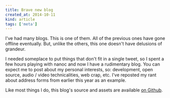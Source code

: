 ```yaml
---
title: Brave new blog
created_at: 2014-10-11
kind: article
tags: ['meta']
---
```


I've had many blogs. This is one of them. All of the previous ones have gone offline eventually. But, unlike the others, this one doesn't have delusions of grandeur.

I needed someplace to put things that don't fit in a single tweet, so I spent a few hours playing with nanoc and now I have a rudimentary blog. You can expect me to post about my personal interests, so: development, open source, audio / video technicalities, web crap, etc. I've reposted my rant about address forms from earlier this year as an example.

Like most things I do, this blog's source and assets are available [on Github](https://github.com/codl/www.codl.fr).
